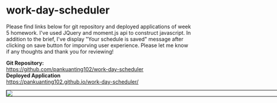 # work-day-scheduler
Please find links below for git repository and deployed applications of week 5 homework.
I've used JQuery and moment.js api to construct javascript. In addition to the brief, I've display "Your schedule is saved" message after clicking on save button for imporving user experience. Please let me know if any thoughts and thank you for reviewing!

<b>Git Repository:</b>
<br>https://github.com/pankuanting102/work-day-scheduler
<br><b>Deployed Application</b> 
<br>https://pankuanting102.github.io/work-day-scheduler/
<div style="width: 90vw; margin: auto; border: 1px black solid">
<img src="https://github.com/pankuanting102/work-day-scheduler/blob/master/Assets/screenshot.gif">
</div>